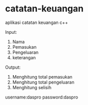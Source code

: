 # catatan-keuangan
aplikasi catatan keuangan c++

Input:
1. Nama
2. Pemasukan
3. Pengeluaran
4. keterangan

Output:
1. Menghitung total pemasukan
2. Menghitung total pengeluaran
3. Menghitung selisih

username:daspro
password:daspro
